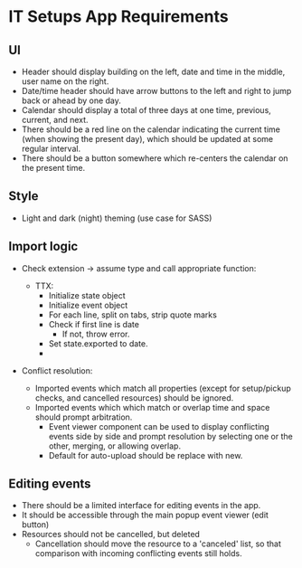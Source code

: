 # IT Setups App Requirements

## UI

- Header should display building on the left, date and time in the middle, user name on the right.
- Date/time header should have arrow buttons to the left and right to jump back or ahead by one day.
- Calendar should display a total of three days at one time, previous, current, and next.
- There should be a red line on the calendar indicating the current time (when showing the present day), which should be updated at some regular interval.
- There should be a button somewhere which re-centers the calendar on the present time.

## Style

- Light and dark (night) theming (use case for SASS)

## Import logic

- Check extension -> assume type and call appropriate function:
    - TTX:
        - Initialize state object
        - Initialize event object
        - For each line, split on tabs, strip quote marks
        - Check if first line is date
            - If not, throw error.
        - Set state.exported to date.
        -

- Conflict resolution:
    - Imported events which match all properties (except for setup/pickup checks, and cancelled resources) should be ignored.
    - Imported events which which match or overlap time and space should prompt arbitration.
        - Event viewer component can be used to display conflicting events side by side and prompt resolution by selecting one or the other, merging, or allowing overlap.
        - Default for auto-upload should be replace with new. 

## Editing events

- There should be a limited interface for editing events in the app.
- It should be accessible through the main popup event viewer (edit button)
- Resources should not be cancelled, but deleted
    - Cancellation should move the resource to a 'canceled' list, so that comparison with incoming conflicting events still holds.
